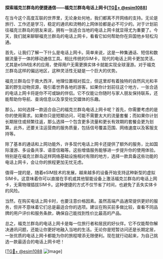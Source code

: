 **探索福克兰群岛的便捷通信——福克兰群岛电话上网卡[[TG💪+ @esim1088](https://t.me/s/esim1088)]**

在当今这个高度互联的世界里，无论身处何地，我们都离不开网络的支持。无论是旅行、工作还是学习，稳定的通讯和流畅的上网体验都是必不可少的。对于计划前往福克兰群岛的朋友来说，拥有一张适合当地的电话上网卡就显得尤为重要了。今天，我们就来聊聊福克兰群岛的电话上网卡，看看它如何帮助你在异国他乡轻松沟通。

首先，让我们了解一下什么是电话上网卡。简单来说，这是一种集通话、短信和数据流量于一体的移动通信工具。相比传统的SIM卡，现代的电话上网卡更加灵活，尤其是eSIM技术的应用，使得用户无需更换实体卡就能实现全球漫游。对于福克兰群岛这样的偏远地区，这种灵活性无疑是一个巨大的优势。

福克兰群岛位于南大西洋，地理位置相对孤立，但这里却有着独特的自然风光和丰富的野生动物资源，吸引着世界各地的游客。如果你计划前往这个地方，一张合适的电话上网卡将是你不可或缺的伴侣。它不仅能让你随时与家人朋友保持联系，还能帮助你导航、查询信息以及享受社交媒体的乐趣。

那么，如何选择一款适合自己的福克兰群岛电话上网卡呢？首先，你需要考虑的是你的使用需求。如果你只是短期访问，可能不需要太大的流量套餐；而如果你计划长期居住或频繁往返，那么选择一个包含更多流量和更长有效期的套餐会更为划算。此外，还要关注运营商的服务质量，包括信号覆盖范围、网络速度以及客服支持等。

除了基本的通话和上网功能外，许多现代电话上网卡还提供了额外的服务，比如国际漫游、多设备共享、语音信箱等。这些增值服务能够进一步提升你的使用体验。特别是在福克兰群岛这样网络基础设施相对有限的地方，选择一款具备这些功能的电话上网卡，会让你的旅程更加无忧无虑。

值得一提的是，随着eSIM技术的发展，越来越多的设备开始支持这种新型的虚拟SIM卡。这意味着你可以直接在手机或其他智能设备上激活福克兰群岛的电话上网卡，无需物理插拔SIM卡。这种便捷的方式不仅节省了时间，也避免了丢失实体卡的风险。

当然，在购买电话上网卡时，也要注意价格因素。虽然高端产品通常提供更好的服务，但并不意味着它们总是最适合你的选项。建议在购买前多做比较，查看不同品牌的用户评价和服务条款，确保自己能找到性价比最高的产品。

总之，福克兰群岛的电话上网卡是每一位旅行者和居民的好伙伴。它不仅能帮你解决通讯问题，还能让你更好地融入当地的生活。无论你是短暂访问还是长期定居，一张优质的电话上网卡都能为你的旅程增添无限便利。现在就行动起来，为自己挑选一款最适合的电话上网卡吧！

[[TG💪+ @esim1088](https://t.me/s/esim1088) ![Image](https://i.postimg.cc/4NQfJmqS/Snipaste-2025-05-13-00-14-12.png)]